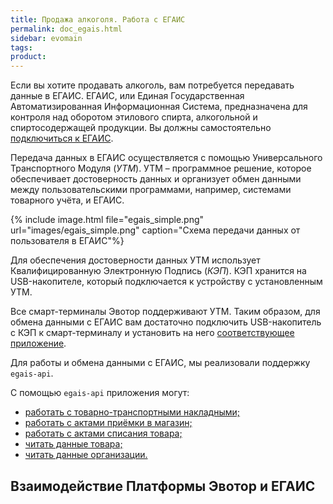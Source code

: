 ```yaml
---
title: Продажа алкоголя. Работа с ЕГАИС
permalink: doc_egais.html
sidebar: evomain
tags:
product:
---
```


Если вы хотите продавать алкоголь, вам потребуется передавать данные в ЕГАИС. ЕГАИС, или Единая Государственная Автоматизированная Информационная Система, предназначена для контроля над оборотом этилового спирта, алкогольной и спиртосодержащей продукции. Вы должны самостоятельно [подключиться к ЕГАИС](http://egais.ru/podkljuchenie_k_egais).

Передача данных в ЕГАИС осуществляется с помощью Универсального Транспортного Модуля (*УТМ*). УТМ – программное решение, которое обеспечивает достоверность данных и организует обмен данными между пользовательскими программами, например, системами товарного учёта, и ЕГАИС.

{% include image.html file="egais_simple.png" url="images/egais_simple.png" caption="Схема передачи данных от пользователя в ЕГАИС"%}

Для обеспечения достоверности данных УТМ использует Квалифицированную Электронную Подпись (*КЭП*). КЭП хранится на USB-накопителе, который подключается к устройству с установленным УТМ.

Все смарт-терминалы Эвотор поддерживают УТМ. Таким образом, для обмена данными с ЕГАИС вам достаточно подключить USB-накопитель с КЭП к смарт-терминалу и установить на него [соответствующее приложение](https://market.evotor.ru/#/store/apps/6bb98e3a-b917-4ccf-83e8-a74c1ac84063).

Для работы и обмена данными с ЕГАИС, мы реализовали поддержку `egais-api`.

С помощью `egais-api` приложения могут:

* [работать с товарно-транспортными накладными;](./doc_egais_waybill.html)
* [работать с актами приёмки в магазин;](./doc_egais_charge_on_shop.html)
* [работать с актами списания товара;](./doc_egais_write_off.html)
* [читать данные товара;](./doc_egais_dictionary_product.html)
* [читать данные организации.](./doc_egais_dictionary_org.html)

## Взаимодействие Платформы Эвотор и ЕГАИС

